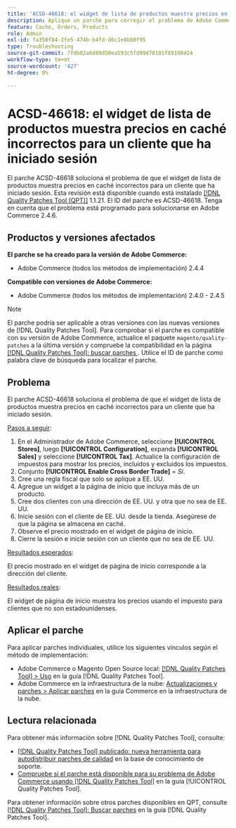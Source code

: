 ```yaml
---
title: 'ACSD-46618: el widget de lista de productos muestra precios en caché incorrectos para clientes que iniciaron sesión'
description: Aplique un parche para corregir el problema de Adobe Commerce en el que el widget de lista de productos muestra precios en caché incorrectos para un cliente que ha iniciado sesión.
feature: Cache, Orders, Products
role: Admin
exl-id: fa350f84-2fe5-474b-b4fd-d6c1e8bb0f95
type: Troubleshooting
source-git-commit: 7fdb02a6d89d50ea593c5fd99d78101f89198424
workflow-type: tm+mt
source-wordcount: '427'
ht-degree: 0%

---
```


# ACSD-46618: el widget de lista de productos muestra precios en caché incorrectos para un cliente que ha iniciado sesión

El parche ACSD-46618 soluciona el problema de que el widget de lista de productos muestra precios en caché incorrectos para un cliente que ha iniciado sesión. Esta revisión está disponible cuando está instalado [[!DNL Quality Patches Tool (QPT)]](https://experienceleague.adobe.com/docs/commerce-knowledge-base/kb/announcements/commerce-announcements/magento-quality-patches-released-new-tool-to-self-serve-quality-patches.html?lang=es) 1.1.21. El ID del parche es ACSD-46618. Tenga en cuenta que el problema está programado para solucionarse en Adobe Commerce 2.4.6.

## Productos y versiones afectados

**El parche se ha creado para la versión de Adobe Commerce:**
* Adobe Commerce (todos los métodos de implementación) 2.4.4

**Compatible con versiones de Adobe Commerce:**
* Adobe Commerce (todos los métodos de implementación) 2.4.0 - 2.4.5

>[!NOTE]
>
>El parche podría ser aplicable a otras versiones con las nuevas versiones de [!DNL Quality Patches Tool]. Para comprobar si el parche es compatible con su versión de Adobe Commerce, actualice el paquete `magento/quality-patches` a la última versión y compruebe la compatibilidad en la página [[!DNL Quality Patches Tool]: buscar parches &#x200B;](https://experienceleague.adobe.com/tools/commerce-quality-patches/index.html?lang=es). Utilice el ID de parche como palabra clave de búsqueda para localizar el parche.

## Problema

El parche ACSD-46618 soluciona el problema de que el widget de lista de productos muestra precios en caché incorrectos para un cliente que ha iniciado sesión.

<u>Pasos a seguir</u>:

1. En el Administrador de Adobe Commerce, seleccione **[!UICONTROL Stores]**, luego **[!UICONTROL Configuration]**, expanda **[!UICONTROL Sales]** y seleccione **[!UICONTROL Tax]**. Actualice la configuración de impuestos para mostrar los precios, incluidos y excluidos los impuestos.
1. Conjunto **[!UICONTROL Enable Cross Border Trade]** = _Sí_.
1. Cree una regla fiscal que solo se aplique a EE. UU.
1. Agregue un widget a la página de inicio que incluya más de un producto.
1. Cree dos clientes con una dirección de EE. UU. y otra que no sea de EE. UU.
1. Inicie sesión con el cliente de EE. UU. desde la tienda. Asegúrese de que la página se almacena en caché.
1. Observe el precio mostrado en el widget de página de inicio.
1. Cierre la sesión e inicie sesión con un cliente que no sea de EE. UU.

<u>Resultados esperados</u>:

El precio mostrado en el widget de página de inicio corresponde a la dirección del cliente.

<u>Resultados reales</u>:

El widget de página de inicio muestra los precios usando el impuesto para clientes que no son estadounidenses.

## Aplicar el parche

Para aplicar parches individuales, utilice los siguientes vínculos según el método de implementación:

* Adobe Commerce o Magento Open Source local: [[!DNL Quality Patches Tool] > Uso](/help/tools/quality-patches-tool/usage.md) en la guía [!DNL Quality Patches Tool].
* Adobe Commerce en la infraestructura de la nube: [Actualizaciones y parches > Aplicar parches](https://experienceleague.adobe.com/docs/commerce-cloud-service/user-guide/develop/upgrade/apply-patches.html?lang=es) en la guía Commerce en la infraestructura de la nube.

## Lectura relacionada

Para obtener más información sobre [!DNL Quality Patches Tool], consulte:

* [[!DNL Quality Patches Tool] publicado: nueva herramienta para autodistribuir parches de calidad](https://experienceleague.adobe.com/es/docs/commerce-operations/tools/quality-patches-tool/quality-patches-tool-to-self-serve-quality-patches) en la base de conocimiento de soporte.
* [Compruebe si el parche está disponible para su problema de Adobe Commerce usando [!DNL Quality Patches Tool]](/help/tools/quality-patches-tool/patches-available-in-qpt/check-patch-for-magento-issue-with-magento-quality-patches.md) en la guía [!UICONTROL Quality Patches Tool].


Para obtener información sobre otros parches disponibles en QPT, consulte [[!DNL Quality Patches Tool]: Buscar parches](https://experienceleague.adobe.com/tools/commerce-quality-patches/index.html?lang=es) en la guía [!DNL Quality Patches Tool].
